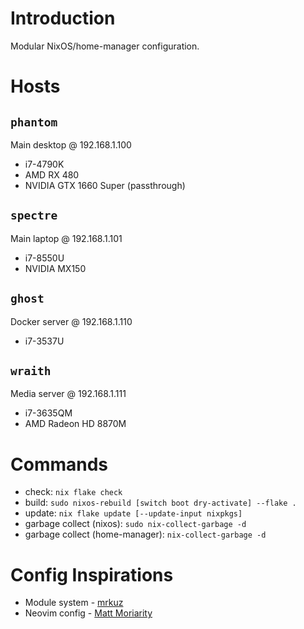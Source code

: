 # Introduction
Modular NixOS/home-manager configuration.

# Hosts
## `phantom`
Main desktop @ 192.168.1.100
- i7-4790K
- AMD RX 480
- NVIDIA GTX 1660 Super (passthrough)

## `spectre`
Main laptop @ 192.168.1.101
- i7-8550U
- NVIDIA MX150

## `ghost`
Docker server @ 192.168.1.110
- i7-3537U

## `wraith`
Media server @ 192.168.1.111
- i7-3635QM
- AMD Radeon HD 8870M

# Commands
- check: `nix flake check`
- build: `sudo nixos-rebuild [switch boot dry-activate] --flake .`
- update: `nix flake update [--update-input nixpkgs]`
- garbage collect (nixos): `sudo nix-collect-garbage -d`
- garbage collect (home-manager): `nix-collect-garbage -d`


# Config Inspirations
- Module system - [mrkuz](https://github.com/mrkuz/nixos)
- Neovim config - [Matt Moriarity](https://git.mattmoriarity.com/mjm/nix-config)